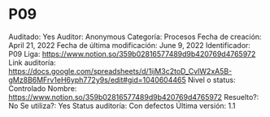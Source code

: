 # P09

Auditado: Yes
Auditor: Anonymous
Categoría: Procesos
Fecha de creación: April 21, 2022
Fecha de última modificación: June 9, 2022
Identificador: P09
Liga: https://www.notion.so/359b02816577489d9b420769d4765972 
Link auditoría: https://docs.google.com/spreadsheets/d/1ijM3c2toD_CvIW2xA5B-gMz8B6MFrv1eH6yph772y9s/edit#gid=1040604465
Nivel o status: Controlado
Nombre: https://www.notion.so/359b02816577489d9b420769d4765972 
Resuelto?: No
Se utiliza?: Yes
Status auditoría: Con defectos
Última versión: 1.1